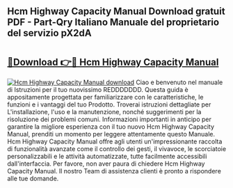 ## Hcm Highway Capacity Manual Download gratuit PDF - Part-Qry Italiano Manuale del proprietario del servizio pX2dA

# <h2><a href="http://dfg6kj.blite.top/?on=Hcm+Highway+Capacity+Manual">🔗Download 👉🔴 Hcm Highway Capacity Manual</a></h2>

[![Hcm Highway Capacity Manual download](https://i.imgur.com/lujVjoI.png)](http://dfg6kj.blite.top/?on=Hcm+Highway+Capacity+Manual)
Ciao e benvenuto nel manuale di Istruzioni per il tuo nuovissimo REDDDDDDD. Questa guida è appositamente progettata per familiarizzare con le caratteristiche, le funzioni e i vantaggi del tuo Prodotto. Troverai istruzioni dettagliate per L'installazione, l'uso e la manutenzione, nonché suggerimenti per la risoluzione dei problemi comuni. Informazioni importanti in anticipo per garantire la migliore esperienza con il tuo nuovo Hcm Highway Capacity Manual, prenditi un momento per leggere attentamente questo Manuale. Hcm Highway Capacity Manual offre agli utenti un'impressionante raccolta di funzionalità avanzate come il controllo dei gesti, il vivavoce, le scorciatoie personalizzabili e le attività automatizzate, tutte facilmente accessibili dall'interfaccia. Per favore, non aver paura di chiedere Hcm Highway Capacity Manual. Il nostro Team di assistenza clienti è pronto a rispondere alle tue domande.
